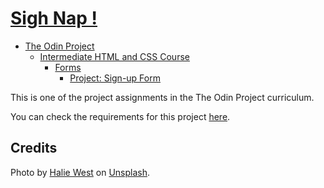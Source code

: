 # [Sigh Nap !](https://huangphoux.github.io/odin-sigh_nap/)

-   [The Odin Project](https://www.theodinproject.com/)
    -   [Intermediate HTML and CSS Course](https://www.theodinproject.com/paths/full-stack-javascript/courses/intermediate-html-and-css)
        -   [Forms](https://www.theodinproject.com/paths/full-stack-javascript/courses/intermediate-html-and-css#forms)
            -   [Project: Sign-up Form](https://www.theodinproject.com/lessons/node-path-intermediate-html-and-css-sign-up-form)

This is one of the project assignments in the The Odin Project curriculum.

You can check the requirements for this project [here](https://www.theodinproject.com/lessons/node-path-intermediate-html-and-css-sign-up-form).

## Credits

Photo by <a href="https://unsplash.com/@haliewestphoto?utm_content=creditCopyText&utm_medium=referral&utm_source=unsplash">Halie West</a> on <a href="https://unsplash.com/photos/green-leaf-plant-in-close-up-photography-25xggax4bSA?utm_content=creditCopyText&utm_medium=referral&utm_source=unsplash">Unsplash</a>.
